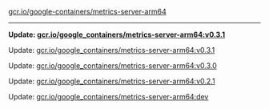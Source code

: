 [gcr.io/google-containers/metrics-server-arm64](https://hub.docker.com/r/cruse/metrics-server-arm64/tags/) 

----
**Update: [gcr.io/google_containers/metrics-server-arm64:v0.3.1](https://hub.docker.com/r/cruse/metrics-server-arm64/tags/)**

Update: [gcr.io/google_containers/metrics-server-arm64:v0.3.1](https://hub.docker.com/r/cruse/metrics-server-arm64/tags/)

Update: [gcr.io/google_containers/metrics-server-arm64:v0.3.0](https://hub.docker.com/r/cruse/metrics-server-arm64/tags/)

Update: [gcr.io/google_containers/metrics-server-arm64:v0.2.1](https://hub.docker.com/r/cruse/metrics-server-arm64/tags/)

Update: [gcr.io/google_containers/metrics-server-arm64:dev](https://hub.docker.com/r/cruse/metrics-server-arm64/tags/)

